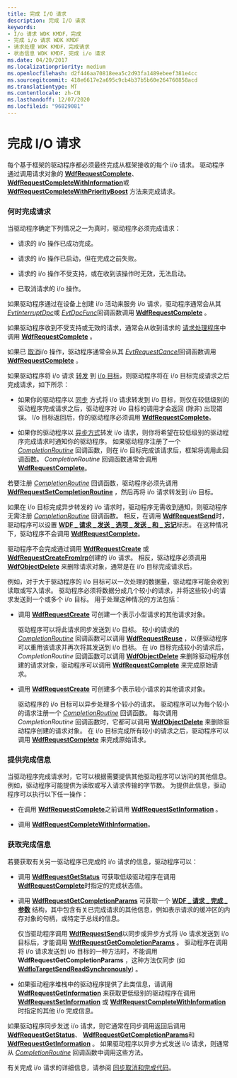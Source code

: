 ```yaml
---
title: 完成 I/O 请求
description: 完成 I/O 请求
keywords:
- I/o 请求 WDK KMDF，完成
- 完成 i/o 请求 WDK KMDF
- 请求处理 WDK KMDF，完成请求
- 状态信息 WDK KMDF，完成 i/o 请求
ms.date: 04/20/2017
ms.localizationpriority: medium
ms.openlocfilehash: d2f446aa70818eea5c2d93fa1489ebeef381e4cc
ms.sourcegitcommit: 418e6617e2a695c9cb4b37b5b60e264760858acd
ms.translationtype: MT
ms.contentlocale: zh-CN
ms.lasthandoff: 12/07/2020
ms.locfileid: "96829081"
---
```

# <a name="completing-io-requests"></a>完成 I/O 请求





每个基于框架的驱动程序都必须最终完成从框架接收的每个 i/o 请求。 驱动程序通过调用请求对象的 [**WdfRequestComplete**](/windows-hardware/drivers/ddi/wdfrequest/nf-wdfrequest-wdfrequestcomplete)、 [**WdfRequestCompleteWithInformation**](/windows-hardware/drivers/ddi/wdfrequest/nf-wdfrequest-wdfrequestcompletewithinformation)或 [**WdfRequestCompleteWithPriorityBoost**](/windows-hardware/drivers/ddi/wdfrequest/nf-wdfrequest-wdfrequestcompletewithpriorityboost) 方法来完成请求。

### <a name="when-to-complete-a-request"></a>何时完成请求

当驱动程序确定下列情况之一为真时，驱动程序必须完成请求：

-   请求的 i/o 操作已成功完成。

-   请求的 i/o 操作已启动，但在完成之前失败。

-   请求的 i/o 操作不受支持，或在收到该操作时无效，无法启动。

-   已取消请求的 i/o 操作。

如果驱动程序通过在设备上创建 i/o 活动来服务 i/o 请求，驱动程序通常会从其 [*EvtInterruptDpc*](/windows-hardware/drivers/ddi/wdfinterrupt/nc-wdfinterrupt-evt_wdf_interrupt_dpc)或 [*EvtDpcFunc*](/windows-hardware/drivers/ddi/wdfdpc/nc-wdfdpc-evt_wdf_dpc)回调函数调用 [**WdfRequestComplete**](/windows-hardware/drivers/ddi/wdfrequest/nf-wdfrequest-wdfrequestcomplete) 。

如果驱动程序收到不受支持或无效的请求，通常会从收到请求的 [请求处理程序](request-handlers.md)中调用 [**WdfRequestComplete**](/windows-hardware/drivers/ddi/wdfrequest/nf-wdfrequest-wdfrequestcomplete) 。

如果已 [取消](canceling-i-o-requests.md)i/o 操作，驱动程序通常会从其 [*EvtRequestCancel*](/windows-hardware/drivers/ddi/wdfrequest/nc-wdfrequest-evt_wdf_request_cancel)回调函数调用 [**WdfRequestComplete**](/windows-hardware/drivers/ddi/wdfrequest/nf-wdfrequest-wdfrequestcomplete) 。

如果驱动程序将 i/o 请求 [转发](forwarding-i-o-requests.md) 到 [i/o 目标](using-i-o-targets.md)，则驱动程序将在 i/o 目标完成请求之后完成请求，如下所示：

-   如果你的驱动程序以 [同步](sending-i-o-requests-synchronously.md) 方式将 i/o 请求转发到 i/o 目标，则仅在较低级别的驱动程序完成请求之后，驱动程序对 i/o 目标的调用才会返回 (除非) 出现错误。 I/o 目标返回后，你的驱动程序必须调用 [**WdfRequestComplete**](/windows-hardware/drivers/ddi/wdfrequest/nf-wdfrequest-wdfrequestcomplete)。

-   如果你的驱动程序以 [异步方式](sending-i-o-requests-asynchronously.md)转发 i/o 请求，则你将希望在较低级别的驱动程序完成请求时通知你的驱动程序。 如果驱动程序注册了一个 [*CompletionRoutine*](/windows-hardware/drivers/ddi/wdfrequest/nc-wdfrequest-evt_wdf_request_completion_routine) 回调函数，则在 i/o 目标完成该请求后，框架将调用此回调函数。 *CompletionRoutine* 回调函数通常会调用 [**WdfRequestComplete**](/windows-hardware/drivers/ddi/wdfrequest/nf-wdfrequest-wdfrequestcomplete)。

若要注册 [*CompletionRoutine*](/windows-hardware/drivers/ddi/wdfrequest/nc-wdfrequest-evt_wdf_request_completion_routine) 回调函数，驱动程序必须先调用 [**WdfRequestSetCompletionRoutine**](/windows-hardware/drivers/ddi/wdfrequest/nf-wdfrequest-wdfrequestsetcompletionroutine) ，然后再将 i/o 请求转发到 i/o 目标。

如果在 i/o 目标完成异步转发的 i/o 请求时，驱动程序无需收到通知，则驱动程序无需注册 [*CompletionRoutine*](/windows-hardware/drivers/ddi/wdfrequest/nc-wdfrequest-evt_wdf_request_completion_routine) 回调函数。 相反，在调用 [**WdfRequestSend**](/windows-hardware/drivers/ddi/wdfrequest/nf-wdfrequest-wdfrequestsend)时，驱动程序可以设置 [**WDF \_ 请求 \_ 发送 \_ 选项 \_ 发送 \_ 和 \_ 忘记**](/windows-hardware/drivers/ddi/wdfrequest/ne-wdfrequest-_wdf_request_send_options_flags)标志。 在这种情况下，驱动程序不会调用 [**WdfRequestComplete**](/windows-hardware/drivers/ddi/wdfrequest/nf-wdfrequest-wdfrequestcomplete)。

驱动程序不会完成通过调用 [**WdfRequestCreate**](/windows-hardware/drivers/ddi/wdfrequest/nf-wdfrequest-wdfrequestcreate) 或 [**WdfRequestCreateFromIrp**](/windows-hardware/drivers/ddi/wdfrequest/nf-wdfrequest-wdfrequestcreatefromirp)创建的 i/o 请求。 相反，驱动程序必须调用 [**WdfObjectDelete**](/windows-hardware/drivers/ddi/wdfobject/nf-wdfobject-wdfobjectdelete) 来删除请求对象，通常是在 i/o 目标完成请求后。

例如，对于大于驱动程序的 i/o 目标可以一次处理的数据量，驱动程序可能会收到读取或写入请求。 驱动程序必须将数据分成几个较小的请求，并将这些较小的请求发送到一个或多个 i/o 目标。 用于处理这种情况的方法包括：

-   调用 [**WdfRequestCreate**](/windows-hardware/drivers/ddi/wdfrequest/nf-wdfrequest-wdfrequestcreate) 可创建一个表示小型请求的其他请求对象。

    驱动程序可以将此请求同步发送到 i/o 目标。 较小的请求的 [*CompletionRoutine*](/windows-hardware/drivers/ddi/wdfrequest/nc-wdfrequest-evt_wdf_request_completion_routine) 回调函数可以调用 [**WdfRequestReuse**](/windows-hardware/drivers/ddi/wdfrequest/nf-wdfrequest-wdfrequestreuse) ，以便驱动程序可以重用该请求并再次将其发送到 i/o 目标。 在 i/o 目标完成较小的请求后， *CompletionRoutine* 回调函数可以调用 [**WdfObjectDelete**](/windows-hardware/drivers/ddi/wdfobject/nf-wdfobject-wdfobjectdelete) 来删除驱动程序创建的请求对象，驱动程序可以调用 [**WdfRequestComplete**](/windows-hardware/drivers/ddi/wdfrequest/nf-wdfrequest-wdfrequestcomplete) 来完成原始请求。

-   调用 [**WdfRequestCreate**](/windows-hardware/drivers/ddi/wdfrequest/nf-wdfrequest-wdfrequestcreate) 可创建多个表示较小请求的其他请求对象。

    驱动程序的 i/o 目标可以异步处理多个较小的请求。 驱动程序可以为每个较小的请求注册一个 [*CompletionRoutine*](/windows-hardware/drivers/ddi/wdfrequest/nc-wdfrequest-evt_wdf_request_completion_routine) 回调函数。 每次调用 *CompletionRoutine* 回调函数时，它都可以调用 [**WdfObjectDelete**](/windows-hardware/drivers/ddi/wdfobject/nf-wdfobject-wdfobjectdelete) 来删除驱动程序创建的请求对象。 在 i/o 目标完成所有较小的请求之后，驱动程序可以调用 [**WdfRequestComplete**](/windows-hardware/drivers/ddi/wdfrequest/nf-wdfrequest-wdfrequestcomplete) 来完成原始请求。

### <a name="providing-completion-information"></a><a href="" id="providing-completion-information"></a> 提供完成信息

当驱动程序完成请求时，它可以根据需要提供其他驱动程序可以访问的其他信息。 例如，驱动程序可能提供为读取或写入请求传输的字节数。 为提供此信息，驱动程序可以执行以下任一操作：

-   在调用 [**WdfRequestComplete**](/windows-hardware/drivers/ddi/wdfrequest/nf-wdfrequest-wdfrequestcomplete)之前调用 [**WdfRequestSetInformation**](/windows-hardware/drivers/ddi/wdfrequest/nf-wdfrequest-wdfrequestsetinformation) 。

-   调用 [**WdfRequestCompleteWithInformation**](/windows-hardware/drivers/ddi/wdfrequest/nf-wdfrequest-wdfrequestcompletewithinformation)。

### <a name="obtaining-completion-information"></a><a href="" id="obtaining-completion-information"></a> 获取完成信息

若要获取有关另一驱动程序已完成的 i/o 请求的信息，驱动程序可以：

-   调用 [**WdfRequestGetStatus**](/windows-hardware/drivers/ddi/wdfrequest/nf-wdfrequest-wdfrequestgetstatus) 可获取低级驱动程序在调用 [**WdfRequestComplete**](/windows-hardware/drivers/ddi/wdfrequest/nf-wdfrequest-wdfrequestcomplete)时指定的完成状态值。

-   调用 [**WdfRequestGetCompletionParams**](/windows-hardware/drivers/ddi/wdfrequest/nf-wdfrequest-wdfrequestgetcompletionparams) 可获取一个 [**WDF \_ 请求 \_ 完成 \_ 参数**](/windows-hardware/drivers/ddi/wdfrequest/ns-wdfrequest-_wdf_request_completion_params) 结构，其中包含有关已完成请求的其他信息，例如表示请求的缓冲区的内存对象的句柄，或特定于总线的信息。

    仅当驱动程序调用 [**WdfRequestSend**](/windows-hardware/drivers/ddi/wdfrequest/nf-wdfrequest-wdfrequestsend)以同步或异步方式将 i/o 请求发送到 i/o 目标后，才能调用 [**WdfRequestGetCompletionParams**](/windows-hardware/drivers/ddi/wdfrequest/nf-wdfrequest-wdfrequestgetcompletionparams) 。 驱动程序在调用将 i/o 请求发送到 i/o 目标的一种方法时，不能调用 **WdfRequestGetCompletionParams** ，这种方法仅同步 (如 [**WdfIoTargetSendReadSynchronously**](/windows-hardware/drivers/ddi/wdfiotarget/nf-wdfiotarget-wdfiotargetsendreadsynchronously)) 。

-   如果驱动程序堆栈中的驱动程序提供了此类信息，请调用 [**WdfRequestGetInformation**](/windows-hardware/drivers/ddi/wdfrequest/nf-wdfrequest-wdfrequestgetinformation) 来获取更低级别的驱动程序在调用 [**WdfRequestSetInformation**](/windows-hardware/drivers/ddi/wdfrequest/nf-wdfrequest-wdfrequestsetinformation) 或 [**WdfRequestCompleteWithInformation**](/windows-hardware/drivers/ddi/wdfrequest/nf-wdfrequest-wdfrequestcompletewithinformation)时指定的其他 i/o 完成信息。

如果驱动程序同步发送 i/o 请求，则它通常在同步调用返回后调用 [**WdfRequestGetStatus**](/windows-hardware/drivers/ddi/wdfrequest/nf-wdfrequest-wdfrequestgetstatus)、 [**WdfRequestGetCompletionParams**](/windows-hardware/drivers/ddi/wdfrequest/nf-wdfrequest-wdfrequestgetcompletionparams)和 [**WdfRequestGetInformation**](/windows-hardware/drivers/ddi/wdfrequest/nf-wdfrequest-wdfrequestgetinformation) 。 如果驱动程序以异步方式发送 i/o 请求，则通常从 [*CompletionRoutine*](/windows-hardware/drivers/ddi/wdfrequest/nc-wdfrequest-evt_wdf_request_completion_routine) 回调函数中调用这些方法。

有关完成 i/o 请求的详细信息，请参阅 [同步取消和完成代码](synchronizing-cancel-and-completion-code.md)。

 

